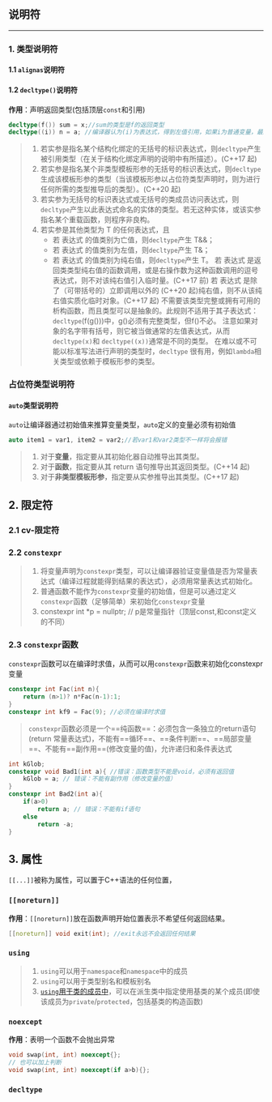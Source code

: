 ## 说明符
---
### 1. 类型说明符
#### 1.1 `alignas`说明符
#### 1.2 `decltype()`说明符
**作用**：声明返回类型(包括顶层`const`和引用)
```cpp
decltype(f()) sum = x;//sum的类型是f的返回类型
decltype((i)) n = a; //编译器认为(i)为表达式，得到左值引用，如果i为普通变量，最终结果n也是a的引用
```
> 1. 若实参是指名某个结构化绑定的无括号的标识表达式，则`decltype`产生被引用类型（在关于结构化绑定声明的说明中有所描述）。(C++17 起)
> 2. 若实参是指名某个非类型模板形参的无括号的标识表达式，则`decltype`生成该模板形参的类型（当该模板形参以占位符类型声明时，则为进行任何所需的类型推导后的类型）。(C++20 起)
> 3. 若实参为无括号的标识表达式或无括号的类成员访问表达式，则`decltype`产生以此表达式命名的实体的类型。若无这种实体，或该实参指名某个重载函数，则程序非良构。
> 4. 若实参是其他类型为 T 的任何表达式，且
>    - 若 表达式 的值类别为亡值，则`decltype`产生 T&&；
>    - 若 表达式 的值类别为左值，则`decltype`产生 T&；
>    - 若 表达式 的值类别为纯右值，则`decltype`产生 T。
> 若 表达式 是返回类类型纯右值的函数调用，或是右操作数为这种函数调用的逗号表达式，则不对该纯右值引入临时量。(C++17 前)
> 若 表达式 是除了（可带括号的）立即调用以外的 (C++20 起)纯右值，则不从该纯右值实质化临时对象。(C++17 起)
> 不需要该类型完整或拥有可用的析构函数，而且类型可以是抽象的。此规则不适用于其子表达式：`decltype`(f(g()))中，g()必须有完整类型，但f()不必。
> 注意如果对象的名字带有括号，则它被当做通常的左值表达式，从而`decltype(x)`和 `decltype((x))`通常是不同的类型。
> 在难以或不可能以标准写法进行声明的类型时，`decltype` 很有用，例如`lambda`相关类型或依赖于模板形参的类型。
### 占位符类型说明符

#### `auto`类型说明符
`auto`让编译器通过初始值来推算变量类型，`auto`定义的变量必须有初始值
```cpp
auto item1 = var1, item2 = var2;//若var1和var2类型不一样将会报错
```
> 1. 对于**变量**，指定要从其初始化器自动推导出其类型。
> 2. 对于**函数**，指定要从其 return 语句推导出其返回类型。(C++14 起)
> 3. 对于**非类型模板形参**，指定要从实参推导出其类型。(C++17 起)

## 2. 限定符
### 2.1 cv-限定符

### 2.2 `constexpr`
> 1. 将变量声明为`constexpr`类型，可以让编译器验证变量值是否为常量表达式（编译过程就能得到结果的表达式），必须用常量表达式初始化。
> 2. 普通函数不能作为`constexpr`变量的初始值，但是可以通过定义`constexpr`函数（足够简单）来初始化`constexpr`变量
> 3. constexpr int *p = nullptr; // p是常量指针（顶层const,和const定义的不同）
### 2.3 `constexpr`函数
`constexpr`函数可以在编译时求值，从而可以用`constexpr`函数来初始化constexpr变量
```cpp
constexpr int Fac(int n){
    return (n>1)? n*Fac(n-1):1;
} 
constexpr int kf9 = Fac(9); //必须在编译时求值
```

> `constexpr`函数必须是一个==纯函数==：必须包含一条独立的return语句(return 常量表达式)，不能有==循环==、==条件判断==、==局部变量==、不能有==副作用==(修改变量的值)，允许递归和条件表达式
```cpp
int kGlob;
constexpr void Bad1(int a){ //错误：函数类型不能是void，必须有返回值
    kGlob = a; // 错误：不能有副作用（修改变量的值）
}
constexpr int Bad2(int a){
    if(a>0)
        return a; // 错误：不能有if语句
    else
        return -a;
}
```

## 3. 属性
`[[...]]`被称为属性，可以置于C++语法的任何位置，
### `[[noreturn]]`
**作用**：`[[noreturn]]`放在函数声明开始位置表示不希望任何返回结果。

```cpp
[[noreturn]] void exit(int); //exit永远不会返回任何结果
```
### `using`
> 1. `using`可以用于`namespace`和`namespace`中的成员
> 2. `using`可以用于类型别名和模板别名
> 3. [`using`用于类的成员中](..\3.类与对象\3.成员类型关键词.md)，可以在派生类中指定使用基类的某个成员(即使该成员为`private`/`protected`，包括基类的构造函数)

### `noexcept`
**作用**：表明一个函数不会抛出异常
```cpp
void swap(int, int) noexcept{};
// 也可以加上判断
void swap(int, int) noexcept(if a>b){};
```

### `decltype`